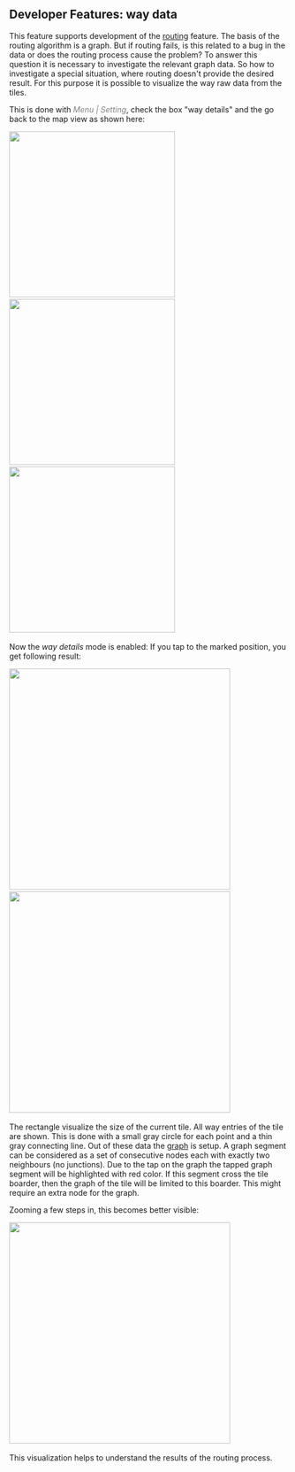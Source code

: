 ## Developer Features: way data

This feature supports development of the
[routing](../../MainTrackFeatures/Routing/routing.md) feature. The basis of the routing algorithm is a graph. 
But if routing fails, is this related to a bug in the data or does the 
routing process cause the problem? To answer this question it is necessary to investigate the relevant
graph data. So how to investigate a special situation, where routing doesn't provide the desired result.
For this purpose it is possible to visualize the way raw data from the tiles.

This is done with <span style="color:gray">*Menu | Setting*</span>, check the box "way details" and
the go back to the map view as shown here:

<img src="./wd1.png" width="300" />&nbsp;<img src="./wd2.png" width="300" />&nbsp;<img src="./wd3.png" width="300" />&nbsp;

Now the *way details* mode is enabled: If you tap to the marked position, you get following result:

<img src="./wd4.png" width="400" />&nbsp;
<img src="./wd5.png" width="400" />&nbsp;

The rectangle visualize the size of the current tile. All way entries of the tile are shown.
This is done with a small gray circle for each point and a thin gray connecting line.
Out of these data the [graph](../Developer/Graph.png) is setup. A graph segment can be
considered as a set of consecutive nodes each with exactly two neighbours (no junctions).
Due to the tap on the graph the tapped graph segment will be highlighted with red color.
If this segment cross the tile boarder, then the graph of the tile will be limited to this boarder.
This might require an extra node for the graph.

Zooming a few steps in, this becomes better visible:

<img src="./wd6.png" width="400" />&nbsp;

This visualization helps to understand the results of the routing process.